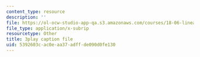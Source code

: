 ```yaml
---
content_type: resource
description: ''
file: https://ol-ocw-studio-app-qa.s3.amazonaws.com/courses/18-06-linear-algebra-spring-2010/5392603cac0eaa37adffde090d0fe130_VqP2tREMvt0.srt
file_type: application/x-subrip
resourcetype: Other
title: 3play caption file
uid: 5392603c-ac0e-aa37-adff-de090d0fe130
---
```

